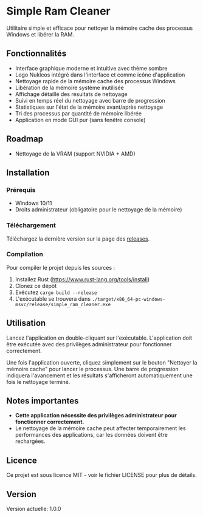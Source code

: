 # Simple Ram Cleaner

Utilitaire simple et efficace pour nettoyer la mémoire cache des processus Windows et libérer la RAM.

## Fonctionnalités

- Interface graphique moderne et intuitive avec thème sombre
- Logo Nukleos intégré dans l'interface et comme icône d'application
- Nettoyage rapide de la mémoire cache des processus Windows
- Libération de la mémoire système inutilisée
- Affichage détaillé des résultats de nettoyage
- Suivi en temps réel du nettoyage avec barre de progression
- Statistiques sur l'état de la mémoire avant/après nettoyage
- Tri des processus par quantité de mémoire libérée
- Application en mode GUI pur (sans fenêtre console)

## Roadmap

- Nettoyage de la VRAM (support NVIDIA + AMD)

## Installation

### Prérequis

- Windows 10/11
- Droits administrateur (obligatoire pour le nettoyage de la mémoire)

### Téléchargement

Téléchargez la dernière version sur la page des [releases](https://github.com/zehelh/simple_ram_cleaner/releases).

### Compilation

Pour compiler le projet depuis les sources :

1. Installez Rust (https://www.rust-lang.org/tools/install)
2. Clonez ce dépôt
3. Exécutez `cargo build --release`
4. L'exécutable se trouvera dans `./target/x86_64-pc-windows-msvc/release/simple_ram_cleaner.exe`

## Utilisation

Lancez l'application en double-cliquant sur l'exécutable. L'application doit être exécutée avec des privilèges administrateur pour fonctionner correctement.

Une fois l'application ouverte, cliquez simplement sur le bouton "Nettoyer la mémoire cache" pour lancer le processus. Une barre de progression indiquera l'avancement et les résultats s'afficheront automatiquement une fois le nettoyage terminé.

## Notes importantes

- **Cette application nécessite des privilèges administrateur pour fonctionner correctement.**
- Le nettoyage de la mémoire cache peut affecter temporairement les performances des applications, car les données doivent être rechargées.

## Licence

Ce projet est sous licence MIT - voir le fichier LICENSE pour plus de détails.

## Version

Version actuelle: 1.0.0 